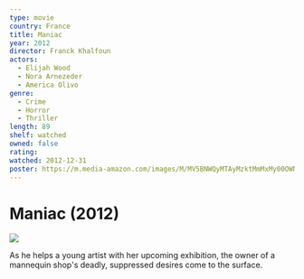 ```yaml
---
type: movie
country: France
title: Maniac
year: 2012
director: Franck Khalfoun
actors:
  - Elijah Wood
  - Nora Arnezeder
  - America Olivo
genre:
  - Crime
  - Horror
  - Thriller
length: 89
shelf: watched
owned: false
rating:
watched: 2012-12-31
poster: https://m.media-amazon.com/images/M/MV5BNWQyMTAyMzktMmMxMy00OWNlLWE5ODEtZWUzYTBhNjEzYjY1XkEyXkFqcGc@._V1_SX300.jpg
---
```


# Maniac (2012)

![](https://m.media-amazon.com/images/M/MV5BNWQyMTAyMzktMmMxMy00OWNlLWE5ODEtZWUzYTBhNjEzYjY1XkEyXkFqcGc@._V1_SX300.jpg)

As he helps a young artist with her upcoming exhibition, the owner of a mannequin shop's deadly, suppressed desires come to the surface.